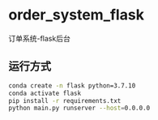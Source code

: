 # order_system_flask
订单系统-flask后台

## 运行方式
```bash
conda create -n flask python=3.7.10
conda activate flask
pip install -r requirements.txt
python main.py runserver --host=0.0.0.0
```
